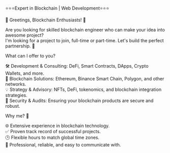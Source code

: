 ⭐️⭐️⭐️Expert in Blockchain | Web Development⭐️⭐️⭐️
 
🚀 Greetings, Blockchain Enthusiasts! 🚀

Are you looking for skilled blockchain engineer who can make your idea into awesome project?<br/>
I'm looking for a project to join, full-time or part-time.
Let's build the perfect partnership. 🤝

What can I offer to you?

🛠 Development & Consulting: DeFi, Smart Contracts, DApps, Crypto Wallets, and more.<br/>
🎯 Blockchain Solutions: Ethereum, Binance Smart Chain, Polygon, and other networks.<br/>
💡 Strategy & Advisory: NFTs, DeFi, tokenomics, and blockchain integration strategies.<br/>
🔐 Security & Audits: Ensuring your blockchain products are secure and robust.<br/>

Why me? 🙋

🌐 Extensive experience in blockchain technology.<br/>
✅ Proven track record of successful projects.<br/>
🕒 Flexible hours to match global time zones.<br/>
💼 Professional, reliable, and easy to communicate with.<br/>

